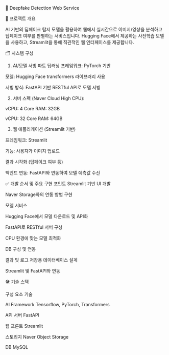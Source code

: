 🧠 Deepfake Detection Web Service

📌 프로젝트 개요

AI 기반의 딥페이크 탐지 모델을 활용하여 웹에서 실시간으로 이미지/영상을 분석하고 딥페이크 여부를 판별하는 서비스입니다. 
Hugging Face에서 제공하는 사전학습 모델을 사용하고, Streamlit을 통해 직관적인 웹 인터페이스를 제공합니다.

🗂️ 시스템 구성
1. AI/모델 서빙 파트
딥러닝 프레임워크: PyTorch 기반

모델: Hugging Face transformers 라이브러리 사용

서빙 방식: FastAPI 기반 RESTful API로 모델 서빙


2. 서버 스펙 (Naver Cloud High CPU):

vCPU: 4 Core RAM: 32GB

vCPU: 32 Core RAM: 64GB


3. 웹 애플리케이션 (Streamlit 기반)

프레임워크: Streamlit

기능:
사용자가 이미지 업로드

결과 시각화 (딥페이크 여부 등)


백엔드 연동: FastAPI와 연동하여 모델 예측값 수신



✅ 개발 순서 및 주요 구현 포인트
Streamlit 기반 UI 개발

Naver Storage와의 연동 방법 구현

모델 서비스

Hugging Face에서 모델 다운로드 및 API화

FastAPI로 RESTful 서버 구성

CPU 환경에 맞는 모델 최적화

DB 구성 및 연동

결과 및 로그 저장용 데이터베이스 설계

Streamlit 및 FastAPI와 연동


🛠 기술 스택

구성 요소	기술

AI Framework	Tensorflow, PyTorch, Transformers

API 서버	FastAPI

웹 프론트	Streamlit

스토리지	Naver Object Storage

DB	MySQL
